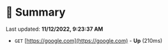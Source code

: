 # 📖 Summary
Last updated: **11/12/2022, 9:23:37 AM**

- `GET` [https://google.com](https://google.com) - **Up** (210ms)
